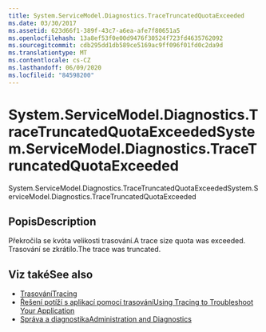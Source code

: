 ```yaml
---
title: System.ServiceModel.Diagnostics.TraceTruncatedQuotaExceeded
ms.date: 03/30/2017
ms.assetid: 623d66f1-389f-43c7-a6ea-afe7f80651a5
ms.openlocfilehash: 13a8ef53f0e00d9476f30524f723fd4635762092
ms.sourcegitcommit: cdb295dd1db589ce5169ac9ff096f01fd0c2da9d
ms.translationtype: MT
ms.contentlocale: cs-CZ
ms.lasthandoff: 06/09/2020
ms.locfileid: "84598200"
---
```

# <a name="systemservicemodeldiagnosticstracetruncatedquotaexceeded"></a><span data-ttu-id="28a94-102">System.ServiceModel.Diagnostics.TraceTruncatedQuotaExceeded</span><span class="sxs-lookup"><span data-stu-id="28a94-102">System.ServiceModel.Diagnostics.TraceTruncatedQuotaExceeded</span></span>
<span data-ttu-id="28a94-103">System.ServiceModel.Diagnostics.TraceTruncatedQuotaExceeded</span><span class="sxs-lookup"><span data-stu-id="28a94-103">System.ServiceModel.Diagnostics.TraceTruncatedQuotaExceeded</span></span>  
  
## <a name="description"></a><span data-ttu-id="28a94-104">Popis</span><span class="sxs-lookup"><span data-stu-id="28a94-104">Description</span></span>  
 <span data-ttu-id="28a94-105">Překročila se kvóta velikosti trasování.</span><span class="sxs-lookup"><span data-stu-id="28a94-105">A trace size quota was exceeded.</span></span> <span data-ttu-id="28a94-106">Trasování se zkrátilo.</span><span class="sxs-lookup"><span data-stu-id="28a94-106">The trace was truncated.</span></span>  
  
## <a name="see-also"></a><span data-ttu-id="28a94-107">Viz také</span><span class="sxs-lookup"><span data-stu-id="28a94-107">See also</span></span>

- [<span data-ttu-id="28a94-108">Trasování</span><span class="sxs-lookup"><span data-stu-id="28a94-108">Tracing</span></span>](index.md)
- [<span data-ttu-id="28a94-109">Řešení potíží s aplikací pomocí trasování</span><span class="sxs-lookup"><span data-stu-id="28a94-109">Using Tracing to Troubleshoot Your Application</span></span>](using-tracing-to-troubleshoot-your-application.md)
- [<span data-ttu-id="28a94-110">Správa a diagnostika</span><span class="sxs-lookup"><span data-stu-id="28a94-110">Administration and Diagnostics</span></span>](../index.md)
